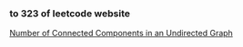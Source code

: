 ### to 323 of leetcode website

[Number of Connected Components in an Undirected Graph](https://leetcode-cn.com/problems/number-of-connected-components-in-an-undirected-graph/)